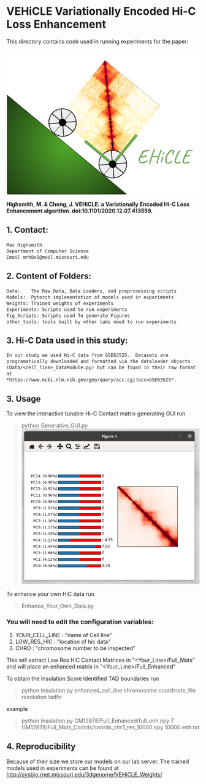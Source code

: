 # VEHiCLE Variationally Encoded Hi-C Loss Enhancement

This directory contains code used in running experiments for the paper:

![alt text](https://github.com/Max-Highsmith/VEHiCLE/blob/main/VEHiCLE_Logo.png)

**Highsmith, M. & Cheng, J. VEHiCLE: a Variationally Encoded Hi-C Loss Enhancement algorithm. doi:10.1101/2020.12.07.413559.**

## 1. Contact:
	Max Highsmith
	Department of Computer Science
	Email mrh8x5@mail.missouri.edu

## 2. Content of Folders:
	Data:    The Raw Data, Data Loaders, and preprcoessing scripts
	Models:  Pytorch implementation of models used in experiments
	Weights: Trained weights of experiments
	Experiments: Scripts used to run experiments
	Fig_Scripts: Scripts used To generate Figures
	other_tools: tools built by other labs need to run experiments

## 3.   Hi-C Data used in this study:
	In our study we used Hi-C data from GSE63525.  Datasets are programatically downloaded and formatted via the dataloader objects (Data/<cell_line>_DataModule.py) but can be found in their raw format at
	*https://www.ncbi.nlm.nih.gov/geo/query/acc.cgi?acc=GSE63525*.


## 3. Usage
	
To view the interactive tunable Hi-C Contact matrix generating GUI run
> python Generative_GUI.py
![gui](Utils/gui.png)

To enhance your own HiC data run
> Enhance_Your_Own_Data.py

### You will need to edit the configuration variables:
<ol>
<li>YOUR_CELL_LINE : "name of Cell line"</li>
<li>LOW_RES_HIC    : "location of hic data"</li>
<li>CHRO	       : "chromosome number to be inspected"</li>
</ol>

This will extract Low Res HiC Contact Matrices in
	"<Your_Line>/Full_Mats"
and will place an enhanced matrix in
	"<Your_Line>/Full_Enhanced"

To obtain the Insulation Score Identified TAD boundaries run
> python Insulation.py enhanced_cell_line chromosome coordinate_file resolution tadfn

example
> python Insulation.py GM12878/Full_Enhanced/full_enh.npy 7 GM12878/Full_Mats_Coords/coords_chr7_res_10000.npy 10000 enh.txt


## 4. Reproducibility

Because of their size we store our models on our lab server.
The trained models used in experiments can be found at
http://sysbio.rnet.missouri.edu/3dgenome/VEHiCLE_Weights/
